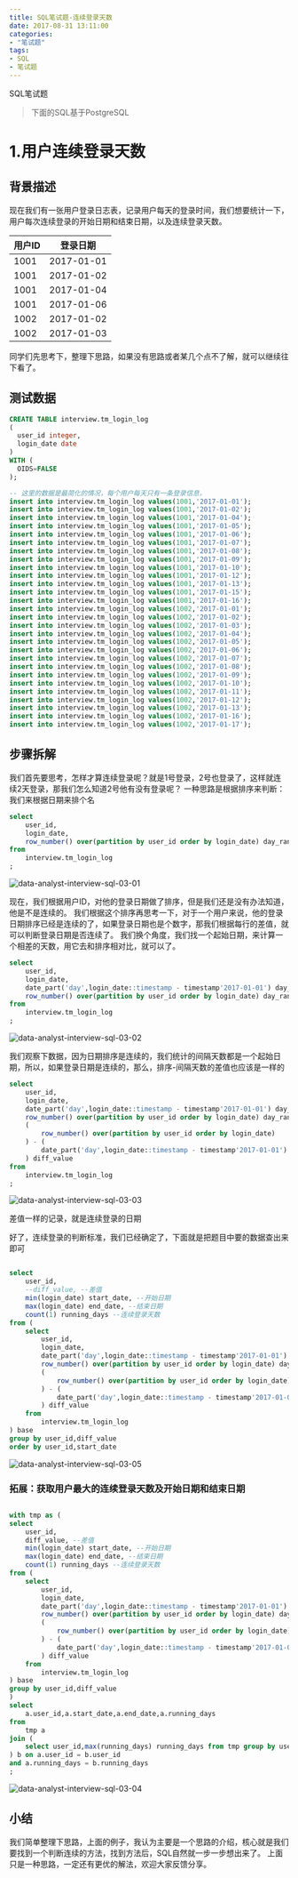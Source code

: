 ```yaml
---
title: SQL笔试题-连续登录天数
date: 2017-08-31 13:11:00
categories:
- "笔试题"
tags:
- SQL
- 笔试题
---
```

SQL笔试题

> 下面的SQL基于PostgreSQL

# 1.用户连续登录天数

## 背景描述
现在我们有一张用户登录日志表，记录用户每天的登录时间，我们想要统计一下，用户每次连续登录的开始日期和结束日期，以及连续登录天数。

用户ID | 登录日期
---|---
1001 | 2017-01-01
1001 | 2017-01-02
1001 | 2017-01-04
1001 | 2017-01-06
1002 | 2017-01-02
1002 | 2017-01-03

同学们先思考下，整理下思路，如果没有思路或者某几个点不了解，就可以继续往下看了。

<!-- more -->

## 测试数据
``` sql
CREATE TABLE interview.tm_login_log
(
  user_id integer,
  login_date date
)
WITH (
  OIDS=FALSE
);

-- 这里的数据是最简化的情况，每个用户每天只有一条登录信息，
insert into interview.tm_login_log values(1001,'2017-01-01');
insert into interview.tm_login_log values(1001,'2017-01-02');
insert into interview.tm_login_log values(1001,'2017-01-04');
insert into interview.tm_login_log values(1001,'2017-01-05');
insert into interview.tm_login_log values(1001,'2017-01-06');
insert into interview.tm_login_log values(1001,'2017-01-07');
insert into interview.tm_login_log values(1001,'2017-01-08');
insert into interview.tm_login_log values(1001,'2017-01-09');
insert into interview.tm_login_log values(1001,'2017-01-10');
insert into interview.tm_login_log values(1001,'2017-01-12');
insert into interview.tm_login_log values(1001,'2017-01-13');
insert into interview.tm_login_log values(1001,'2017-01-15');
insert into interview.tm_login_log values(1001,'2017-01-16');
insert into interview.tm_login_log values(1002,'2017-01-01');
insert into interview.tm_login_log values(1002,'2017-01-02');
insert into interview.tm_login_log values(1002,'2017-01-03');
insert into interview.tm_login_log values(1002,'2017-01-04');
insert into interview.tm_login_log values(1002,'2017-01-05');
insert into interview.tm_login_log values(1002,'2017-01-06');
insert into interview.tm_login_log values(1002,'2017-01-07');
insert into interview.tm_login_log values(1002,'2017-01-08');
insert into interview.tm_login_log values(1002,'2017-01-09');
insert into interview.tm_login_log values(1002,'2017-01-10');
insert into interview.tm_login_log values(1002,'2017-01-11');
insert into interview.tm_login_log values(1002,'2017-01-12');
insert into interview.tm_login_log values(1002,'2017-01-13');
insert into interview.tm_login_log values(1002,'2017-01-16');
insert into interview.tm_login_log values(1002,'2017-01-17');

```

## 步骤拆解
我们首先要思考，怎样才算连续登录呢？就是1号登录，2号也登录了，这样就连续2天登录，那我们怎么知道2号他有没有登录呢？
一种思路是根据排序来判断：
我们来根据日期来排个名
``` sql
select 
	user_id,
	login_date,
	row_number() over(partition by user_id order by login_date) day_rank
from 
	interview.tm_login_log
;
```
![data-analyst-interview-sql-03-01](http://7xl61k.com1.z0.glb.clouddn.com/data-analyst-interview-sql-03-01.png-blog.photo)

现在，我们根据用户ID，对他的登录日期做了排序，但是我们还是没有办法知道，他是不是连续的。
我们根据这个排序再思考一下，对于一个用户来说，他的登录日期排序已经是连续的了，如果登录日期也是个数字，那我们根据每行的差值，就可以判断登录日期是否连续了。
我们换个角度，我们找一个起始日期，来计算一个相差的天数，用它去和排序相对比，就可以了。
``` sql
select 
	user_id,
	login_date,
	date_part('day',login_date::timestamp - timestamp'2017-01-01') day_interval, -- 间隔天数
	row_number() over(partition by user_id order by login_date) day_rank -- 日期排序
from 
	interview.tm_login_log
;
```
![data-analyst-interview-sql-03-02](http://7xl61k.com1.z0.glb.clouddn.com/data-analyst-interview-sql-03-02.png-blog.photo)

我们观察下数据，因为日期排序是连续的，我们统计的间隔天数都是一个起始日期，所以，如果登录日期是连续的，那么，排序-间隔天数的差值也应该是一样的

``` sql
select 
	user_id,
	login_date,
	date_part('day',login_date::timestamp - timestamp'2017-01-01') day_interval, -- 间隔天数
	row_number() over(partition by user_id order by login_date) day_rank, -- 日期排序
	(
		row_number() over(partition by user_id order by login_date)
	) - (
		date_part('day',login_date::timestamp - timestamp'2017-01-01')
	) diff_value
from 
	interview.tm_login_log
;

```
![data-analyst-interview-sql-03-03](http://7xl61k.com1.z0.glb.clouddn.com/data-analyst-interview-sql-03-03.png-blog.photo)

差值一样的记录，就是连续登录的日期

好了，连续登录的判断标准，我们已经确定了，下面就是把题目中要的数据查出来即可
``` sql

select 
	user_id,
	--diff_value, --差值
	min(login_date) start_date, --开始日期
	max(login_date) end_date, --结束日期
	count(1) running_days --连续登录天数
from (
	select 
		user_id,
		login_date,
		date_part('day',login_date::timestamp - timestamp'2017-01-01') day_interval, -- 间隔天数
		row_number() over(partition by user_id order by login_date) day_rank, -- 日期排序
		(
			row_number() over(partition by user_id order by login_date)
		) - (
			date_part('day',login_date::timestamp - timestamp'2017-01-01')
		) diff_value
	from 
		interview.tm_login_log
) base
group by user_id,diff_value
order by user_id,start_date
```
![data-analyst-interview-sql-03-05](http://7xl61k.com1.z0.glb.clouddn.com/data-analyst-interview-sql-03-05.png-blog.photo)

### 拓展：获取用户最大的连续登录天数及开始日期和结束日期
``` sql

with tmp as (
select 
	user_id,
	diff_value, --差值
	min(login_date) start_date, --开始日期
	max(login_date) end_date, --结束日期
	count(1) running_days --连续登录天数
from (
	select 
		user_id,
		login_date,
		date_part('day',login_date::timestamp - timestamp'2017-01-01') day_interval, -- 间隔天数
		row_number() over(partition by user_id order by login_date) day_rank, -- 日期排序
		(
			row_number() over(partition by user_id order by login_date)
		) - (
			date_part('day',login_date::timestamp - timestamp'2017-01-01')
		) diff_value
	from 
		interview.tm_login_log
) base
group by user_id,diff_value
) 
select 
	a.user_id,a.start_date,a.end_date,a.running_days
from 
	tmp a
join (
	select user_id,max(running_days) running_days from tmp group by user_id
) b on a.user_id = b.user_id
and a.running_days = b.running_days
;
```
![data-analyst-interview-sql-03-04](http://7xl61k.com1.z0.glb.clouddn.com/data-analyst-interview-sql-03-04.png-blog.photo)


## 小结
我们简单整理下思路，上面的例子，我认为主要是一个思路的介绍，核心就是我们要找到一个判断连续的方法，找到方法后，SQL自然就一步一步想出来了。
上面只是一种思路，一定还有更优的解法，欢迎大家反馈分享。

